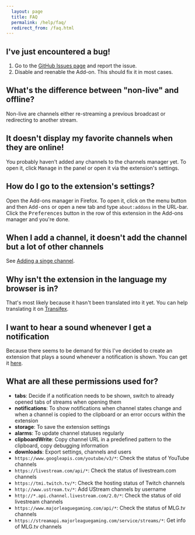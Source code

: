 ```yaml
---
  layout: page
  title: FAQ
  permalink: /help/faq/
  redirect_from: /faq.html
---
```

I've just encountered a bug!
----------------------------
 1. Go to the [GitHub Issues page](https://github.com/freaktechnik/justintv-stream-notifications/issues) and report the issue.
 2. Disable and reenable the Add-on. This should fix it in most cases.

What's the difference between "non-live" and offline?
-----------------------------------------------------
Non-live are channels either re-streaming a previous broadcast or redirecting to another stream.

It doesn't display my favorite channels when they are online!
-------------------------------------------------------------
You probably haven't added any channels to the channels manager yet. To open it, click <samp>Manage</samp> in the panel or open it via the extension's settings.

How do I go to the extension's settings?
----------------------------------------
Open the Add-ons manager in Firefox. To open it, click on the menu button and then <samp>Add-ons</samp> or open a new tab and type `about:addons` in the URL-bar. Click the <samp>Preferences</samp> button in the row of this extension in the Add-ons manager and you're done.

When I add a channel, it doesn't add the channel but a lot of other channels
----------------------------------------------------------------------------
See [Adding a singe channel](/help/channels-manager/#adding-a-singe-channel).

Why isn't the extension in the language my browser is in?
---------------------------------------------------------
That's most likely because it hasn't been translated into it yet. You can help translating it on [Transifex](https://www.transifex.com/freaktechnik/live-stream-notifier).

I want to hear a sound whenever I get a notification
----------------------------------------------------
Because there seems to be demand for this I've decided to create an extension that plays a sound whenever a notification is shown. You can get it [here](https://addons.mozilla.org/firefox/addon/notification-sound/).

What are all these permissions used for?
----------------------------------------
 - **tabs**: Decide if a notification needs to be shown, switch to already opened tabs of streams when opening them
 - **notifications**: To show notifications when channel states change and when a channel is copied to the clipboard or an error occurs within the extension
 - **storage**: To save the extension settings
 - **alarms**: To update channel statuses regularly
 - **clipboardWrite**: Copy channel URL in a predefined pattern to the clipboard, copy debugging information
 - **downloads**: Export settings, channels and users
 - `https://www.googleapis.com/youtube/v3/*`: Check the status of YouTube channels
 - `https://livestream.com/api/*`: Check the status of livestream.com channels
 - `https://tmi.twitch.tv/*`: Check the hosting status of Twitch channels
 - `http://www.ustream.tv/*`: Add UStream channels by username
 - `http://*.api.channel.livestream.com/2.0/*`: Check the status of old livestream channels
 - `https://www.majorleaguegaming.com/api/*`: Check the status of MLG.tv channels
 - `https://streamapi.majorleaguegaming.com/service/streams/*`: Get info of MLG.tv channels
